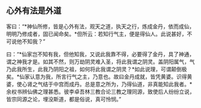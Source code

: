 ## 心外有法是外道

客曰：“*神仙所修，皆是心外有法，观天之道，执天之行，炼成金丹，依而成仙，明明乃修成者，固已闻命矣。*但所云：若知行气主，便是得仙人。此说甚好，不可说他不知我？”

曰：“*仙家岂不知有我，但他知我，又说此我靠不得，必要得了金丹，具了神通，谓之神我才是。如其不然，则万劫阴灵难入圣，将此我谓之阴灵。盖阴阳属气，气乃此我所生，此我乃阴阳之祖，如何将此我谓之阴灵？*如此说理，可谓颠倒极矣。*仙家认意为我，所言行气之主，乃意也。故曰金丹成就，皆凭黄婆。识得黄婆，使心肾之气结于中宫而成丹。总是意之所为，乃得仙道，非真能知此我者。*余权书辨仙佛之理甚悉。彼李卓吾林三教合论三教之理同源，致使后人纷纷立说，皆宗同源之论，埋没斯道，都是俗说，真可怜悯。”
